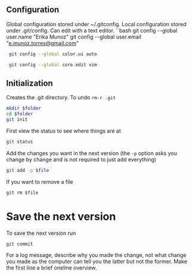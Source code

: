 ## Configuration

Global configuration stored under ~/.gitconfig. Local configuration stored under .git/config. Can edit with a text editor.
``bash
 git config --global user.name "Erika Munoz" 
 git config --global user.email "e.munoz.torres@gmail.com" 
    
```bash
 git config --global color.ui auto 
```
```bash
 git config --global core.edit vim
```
## Initialization
Creates the .git directory. To undo `rm-r .git`
```bash
mkdir $folder
cd $folder
git init
```

First view the status to see where things are at

```bash
git status
```

Add the changes you want in the next version (the `-p` option asks you change by change and is not required to just add everything)

```bash
git add -p $file
```

If you want to remove a file

```bash
git rm $file
```

# Save the next version

To save the next version run

```bash
git commit
```

For a log message, describe why you made the change, not what change you made as the computer can tell you the latter but not the former. Make the first line a brief oneline overview.
